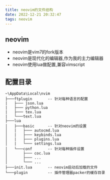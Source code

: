 ```yaml
---
title: neovim的文件结构  
date: 2022-12-21 20:32:47  
tags: neovim  
---
```


## neovim
- neovim是vim7的fork版本
- neovim是现代化的编辑器,作为我的主力编辑器
- neovim使用lua做配置,兼容vimscript

## 配置目录
```
~\AppData\Local\nvim
├───ftplugin       -- 针对每种语言的配置  
|   ├─── json.lua
|   ├─── python.lua
|   ├─── tex.lua
|   └───text.lua
├───lua
│   ├───basic      -- 针对neovim的设置
│   |   ├─── autocmd.lua
│   |   ├─── keybinds.lua
│   |   ├─── plugins.lua
│   |   └─── settings.lua
│   └───conf       -- 针对每种插件设置
│       ├─── coc.lua
│       ├─── ...
│       └─── ...
├───init.lua       -- neovim启动后加载的文件
└───plugin         -- 插件管理器packer的缓存目录
```
